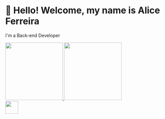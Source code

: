 # 👋 Hello! Welcome, my name is Alice Ferreira 
I'm a Back-end Developer

<div>
  <a href="https://github.com/Malicef">
    <img height="180em" src="https://github-readme-stats.vercel.app/api/top-langs/?username=Malicef&layout=compact&langs_count=7&theme=dracula"/>
    <img height="180em" src="https://github-readme-stats.vercel.app/api?username=Malicef&show_icons=true&theme=dracula&include_all_commits=true&count_private=true"/>
  </a>
</div>

<img src="https://cdn.jsdelivr.net/gh/devicons/devicon/icons/javascript/javascript-original.svg" height="40" width="40" />
           






           
           
          
          
          
